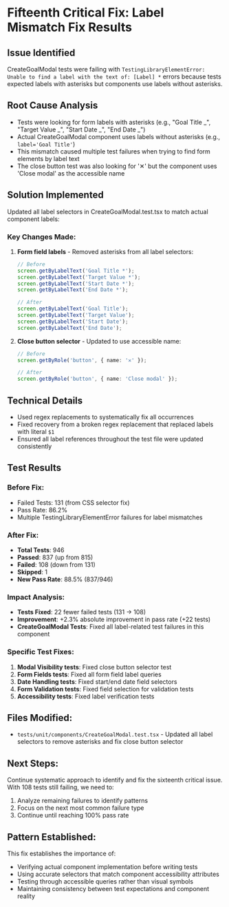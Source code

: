 # Fifteenth Critical Fix: Label Mismatch Fix Results

## Issue Identified

CreateGoalModal tests were failing with `TestingLibraryElementError: Unable to find a label with the text of: [Label] *` errors because tests expected labels with asterisks but components use labels without asterisks.

## Root Cause Analysis

- Tests were looking for form labels with asterisks (e.g., "Goal Title _", "Target Value _", "Start Date _", "End Date _")
- Actual CreateGoalModal component uses labels without asterisks (e.g., `label='Goal Title'`)
- This mismatch caused multiple test failures when trying to find form elements by label text
- The close button test was also looking for '✕' but the component uses 'Close modal' as the accessible name

## Solution Implemented

Updated all label selectors in CreateGoalModal.test.tsx to match actual component labels:

### Key Changes Made:

1. **Form field labels** - Removed asterisks from all label selectors:

   ```typescript
   // Before
   screen.getByLabelText('Goal Title *');
   screen.getByLabelText('Target Value *');
   screen.getByLabelText('Start Date *');
   screen.getByLabelText('End Date *');

   // After
   screen.getByLabelText('Goal Title');
   screen.getByLabelText('Target Value');
   screen.getByLabelText('Start Date');
   screen.getByLabelText('End Date');
   ```

2. **Close button selector** - Updated to use accessible name:

   ```typescript
   // Before
   screen.getByRole('button', { name: '✕' });

   // After
   screen.getByRole('button', { name: 'Close modal' });
   ```

## Technical Details

- Used regex replacements to systematically fix all occurrences
- Fixed recovery from a broken regex replacement that replaced labels with literal `$1`
- Ensured all label references throughout the test file were updated consistently

## Test Results

### Before Fix:

- Failed Tests: 131 (from CSS selector fix)
- Pass Rate: 86.2%
- Multiple TestingLibraryElementError failures for label mismatches

### After Fix:

- **Total Tests**: 946
- **Passed**: 837 (up from 815)
- **Failed**: 108 (down from 131)
- **Skipped**: 1
- **New Pass Rate**: 88.5% (837/946)

### Impact Analysis:

- **Tests Fixed**: 22 fewer failed tests (131 → 108)
- **Improvement**: +2.3% absolute improvement in pass rate (+22 tests)
- **CreateGoalModal Tests**: Fixed all label-related test failures in this component

### Specific Test Fixes:

1. **Modal Visibility tests**: Fixed close button selector test
2. **Form Fields tests**: Fixed all form field label queries
3. **Date Handling tests**: Fixed start/end date field selectors
4. **Form Validation tests**: Fixed field selection for validation tests
5. **Accessibility tests**: Fixed label verification tests

## Files Modified:

- `tests/unit/components/CreateGoalModal.test.tsx` - Updated all label selectors to remove asterisks and fix close button selector

## Next Steps:

Continue systematic approach to identify and fix the sixteenth critical issue. With 108 tests still failing, we need to:

1. Analyze remaining failures to identify patterns
2. Focus on the next most common failure type
3. Continue until reaching 100% pass rate

## Pattern Established:

This fix establishes the importance of:

- Verifying actual component implementation before writing tests
- Using accurate selectors that match component accessibility attributes
- Testing through accessible queries rather than visual symbols
- Maintaining consistency between test expectations and component reality
